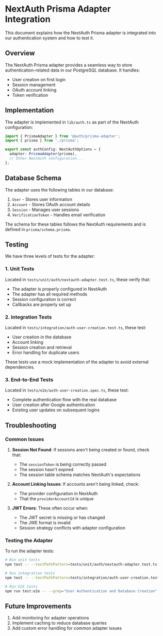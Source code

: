 # NextAuth Prisma Adapter Integration

This document explains how the NextAuth Prisma adapter is integrated into our authentication system and how to test it.

## Overview

The NextAuth Prisma adapter provides a seamless way to store authentication-related data in our PostgreSQL database. It handles:

- User creation on first login
- Session management
- OAuth account linking
- Token verification

## Implementation

The adapter is implemented in `lib/auth.ts` as part of the NextAuth configuration:

```typescript
import { PrismaAdapter } from '@auth/prisma-adapter';
import { prisma } from './prisma';

export const authConfig: NextAuthOptions = {
  adapter: PrismaAdapter(prisma),
  // Other NextAuth configuration...
};
```

## Database Schema

The adapter uses the following tables in our database:

1. `User` - Stores user information
2. `Account` - Stores OAuth account details
3. `Session` - Manages user sessions
4. `VerificationToken` - Handles email verification

The schema for these tables follows the NextAuth requirements and is defined in `prisma/schema.prisma`.

## Testing

We have three levels of tests for the adapter:

### 1. Unit Tests

Located in `tests/unit/auth/nextauth-adapter.test.ts`, these verify that:

- The adapter is properly configured in NextAuth
- The adapter has all required methods
- Session configuration is correct
- Callbacks are properly set up

### 2. Integration Tests

Located in `tests/integration/auth-user-creation.test.ts`, these test:

- User creation in the database
- Account linking
- Session creation and retrieval
- Error handling for duplicate users

These tests use a mock implementation of the adapter to avoid external dependencies.

### 3. End-to-End Tests

Located in `tests/e2e/auth-user-creation.spec.ts`, these test:

- Complete authentication flow with the real database
- User creation after Google authentication
- Existing user updates on subsequent logins

## Troubleshooting

### Common Issues

1. **Session Not Found**: If sessions aren't being created or found, check that:

   - The `sessionToken` is being correctly passed
   - The session hasn't expired
   - The session table schema matches NextAuth's expectations

2. **Account Linking Issues**: If accounts aren't being linked, check:

   - The provider configuration in NextAuth
   - That the `providerAccountId` is unique

3. **JWT Errors**: These often occur when:
   - The JWT secret is missing or has changed
   - The JWE format is invalid
   - Session strategy conflicts with adapter configuration

### Testing the Adapter

To run the adapter tests:

```bash
# Run unit tests
npm test -- --testPathPattern=tests/unit/auth/nextauth-adapter.test.ts

# Run integration tests
npm test -- --testPathPattern=tests/integration/auth-user-creation.test.ts

# Run E2E tests
npm run test:e2e -- --grep="User Authentication and Database Creation"
```

## Future Improvements

1. Add monitoring for adapter operations
2. Implement caching to reduce database queries
3. Add custom error handling for common adapter issues

